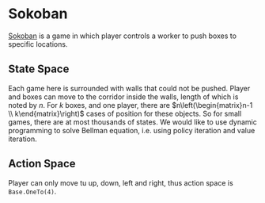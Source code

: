 # Sokoban

[Sokoban](https://en.wikipedia.org/wiki/Sokoban) is a game in which player controls a worker to push boxes to specific locations. 

## State Space
Each game here is surrounded with walls that could not be pushed. Player and boxes can move to the corridor inside the walls, length of which is noted by $n$. For $k$ boxes, and one player, there are $n\left(\begin{matrix}n-1 \\ k\end{matrix}\right)$ cases of position for these objects. So for small games, there are at most thousands of states. We would like to use dynamic programming to solve Bellman equation, i.e. using policy iteration and value iteration.

## Action Space
Player can only move tu up, down, left and right, thus action space is `Base.OneTo(4)`.

